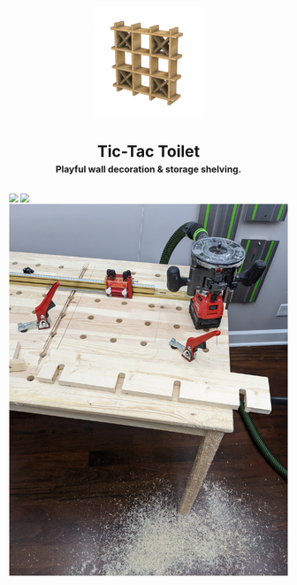 <!-- 2024-03-19 -->

<p align="center">
  <img src="../../plans/tic-tac-toilet/images/wireframe.png" width="40%"/>
</p>
<h1 align="center">
  Tic-Tac Toilet
  <br>
  <sup><sub><sup>Playful wall decoration &amp; storage shelving.<sup></sub>
</h1>

![](/plans/tic-tac-toilet/images/gallery0.png)
![](/plans/tic-tac-toilet/images/gallery1.jpg)
![](/plans/tic-tac-toilet/images/gallery2.jpg)
